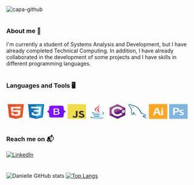 
![capa-github](https://user-images.githubusercontent.com/78177394/182826750-08b027a7-6b9d-4794-9382-e2b175366d49.png)

 #

### About me 👩

I'm currently a student of Systems Analysis and Development, but I have already completed Technical Computing. In addition, I have already collaborated in the development of some projects and I have skills in different programming languages.

 #

### Languages and Tools 🖥️

<div style="display: inline_block"><br>
    <img alt="HTML5" height="40" width="50" src="https://github.com/devicons/devicon/blob/master/icons/html5/html5-original.svg"/>
    <img alt="CSS3" height="40" width="50" src="https://github.com/devicons/devicon/blob/master/icons/css3/css3-original.svg">
    <img alt="Bootstrap" height="40" width="50" src="https://github.com/devicons/devicon/blob/master/icons/bootstrap/bootstrap-original.svg">
    <img alt="JavaScript" height="40" width="50" src="https://github.com/devicons/devicon/blob/master/icons/javascript/javascript-original.svg">
    <img alt="Java" height="40" width="50" src="https://raw.githubusercontent.com/devicons/devicon/master/icons/java/java-original.svg"> 
    <img alt="C#" height="40" width="50" src="https://raw.githubusercontent.com/devicons/devicon/master/icons/csharp/csharp-original.svg"/>
    <img alt="MySql" height="40" width="50" src="https://raw.githubusercontent.com/devicons/devicon/master/icons/mysql/mysql-original.svg">
    <img alt="Adobe Illustrator" height="40" width="50" src="https://github.com/devicons/devicon/blob/master/icons/illustrator/illustrator-plain.svg"/>
    <img alt="Adobe Photoshop" height="40" width="50" src="https://github.com/devicons/devicon/blob/master/icons/photoshop/photoshop-plain.svg"/>
</div>

#

### Reach me on 📬

[![LinkedIn](https://img.shields.io/badge/LinkedIn-0077B5?style=for-the-badge&logo=linkedin&logoColor=white)](www.linkedin.com/in/danielle-de-oliveira-b924b314a)

#

![Danielle GitHub stats](https://github-readme-stats.vercel.app/api?username=DanielleOliveiraC&show_icons=true&theme=dracula) 
[![Top Langs](https://github-readme-stats.vercel.app/api/top-langs/?username=DanielleOliveiraC&layout=compact&theme=dracula)](https://github.com/DanielleOliveiraC/github-readme-stats)
